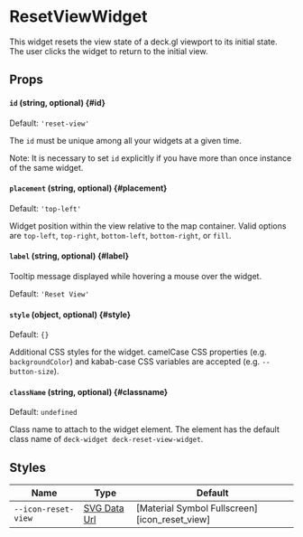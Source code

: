 # ResetViewWidget

This widget resets the view state of a deck.gl viewport to its initial state. The user clicks the widget to return to the initial view.

## Props

#### `id` (string, optional) {#id}

Default: `'reset-view'`

The `id` must be unique among all your widgets at a given time.

Note: It is necessary to set `id` explicitly if you have more than once instance of the same widget.

#### `placement` (string, optional) {#placement}

Default: `'top-left'`

Widget position within the view relative to the map container. Valid options are `top-left`, `top-right`, `bottom-left`, `bottom-right`, or `fill`.

#### `label` (string, optional) {#label}

Tooltip message displayed while hovering a mouse over the widget.

Default: `'Reset View'`

#### `style` (object, optional) {#style}

Default: `{}`

Additional CSS styles for the widget. camelCase CSS properties (e.g. `backgroundColor`) and kabab-case CSS variables are accepted (e.g. `--button-size`).

#### `className` (string, optional) {#classname}

Default: `undefined`

Class name to attach to the widget element. The element has the default class name of `deck-widget deck-reset-view-widget`.

## Styles

| Name                | Type                     | Default                                       |
| ------------------- | ------------------------ | --------------------------------------------- |
| `--icon-reset-view` | [SVG Data Url][data_url] | [Material Symbol Fullscreen][icon_reset_view] |

[data_url]: https://developer.mozilla.org/en-US/docs/Web/CSS/url#using_a_data_url
[icon_reset_view_url]: https://fonts.google.com/icons

